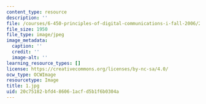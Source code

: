 ```yaml
---
content_type: resource
description: ''
file: /courses/6-450-principles-of-digital-communications-i-fall-2006/20c75182bfd486061acfd5b1f6b0304a_1.jpg
file_size: 1950
file_type: image/jpeg
image_metadata:
  caption: ''
  credit: ''
  image-alt: ''
learning_resource_types: []
license: https://creativecommons.org/licenses/by-nc-sa/4.0/
ocw_type: OCWImage
resourcetype: Image
title: 1.jpg
uid: 20c75182-bfd4-8606-1acf-d5b1f6b0304a
---
```

